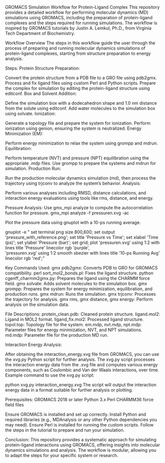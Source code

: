 GROMACS Simulation Workflow for Protein-Ligand Complex
This repository provides a detailed workflow for performing molecular dynamics (MD) simulations using GROMACS, including the preparation of protein-ligand complexes and the steps required for running simulations. The workflow is inspired by GROMACS tutorials by Justin A. Lemkul, Ph.D., from Virginia Tech Department of Biochemistry.

Workflow Overview
The steps in this workflow guide the user through the process of preparing and running molecular dynamics simulations of protein-ligand complexes, starting from structure preparation to energy analysis.

Steps:
Protein Structure Preparation:

Convert the protein structure from a PDB file to a GRO file using pdb2gmx.
Process and fix ligand files using custom Perl and Python scripts.
Prepare the complex for simulation by editing the protein-ligand structure using editconf.
Box and Solvent Addition:

Define the simulation box with a dodecahedron shape and 1.0 nm distance from the solute using editconf.
Add water molecules to the simulation box using solvate.
Ionization:

Generate a topology file and prepare the system for ionization.
Perform ionization using genion, ensuring the system is neutralized.
Energy Minimization (EM):

Perform energy minimization to relax the system using grompp and mdrun.
Equilibration:

Perform temperature (NVT) and pressure (NPT) equilibration using the appropriate .mdp files.
Use grompp to prepare the systems and mdrun for simulation.
Production Run:

Run the production molecular dynamics simulation (md), then process the trajectory using trjconv to analyze the system’s behavior.
Analysis:

Perform various analyses including RMSD, distance calculations, and interaction energy evaluations using tools like rms, distance, and energy.

Pressure Analysis:
Use gmx_mpi analyze to compute the autocorrelation function for pressure.
gmx_mpi analyze -f pressuren.xvg -ac

Plot the pressure data using gnuplot with a 10-ps running average.

gnuplot -e "
set terminal png size 800,600;
set output 'pressure_with_reference.png';
set title 'Pressure vs Time';
set xlabel 'Time (ps)';
set ylabel 'Pressure (bar)';
set grid;
plot 'pressuren.xvg' using 1:2 with lines title 'Pressure' linecolor rgb 'purple', \
     'pressuren.xvg' using 1:2 smooth sbezier with lines title '10-ps Running Avg' linecolor rgb 'red';"

Key Commands Used:
gmx pdb2gmx: Converts PDB to GRO for GROMACS compatibility.
perl sort_mol2_bonds.pl: Fixes the ligand structure.
python cgenff_charmm2gmx.py: Prepares the ligand using the CHARMM force field.
gmx solvate: Adds solvent molecules to the simulation box.
gmx grompp: Prepares the system for energy minimization, equilibration, and production runs.
gmx mdrun: Runs the simulation.
gmx trjconv: Processes the trajectory for analysis.
gmx rms, gmx distance, gmx energy: Perform analysis on the simulation data.

File Descriptions:
protein_clean.pdb: Cleaned protein structure.
ligand.mol2: Ligand in MOL2 format.
ligand_fix.mol2: Processed ligand structure.
topol.top: Topology file for the system.
em.mdp, nvt.mdp, npt.mdp: Parameter files for energy minimization, NVT, and NPT simulations.
md.mdp: Parameter file for the production MD run.

Interaction Energy Analysis:

After obtaining the interaction_energy.xvg file from GROMACS, you can use the xvg.py Python script for further analysis.
The xvg.py script processes the interaction energy data from the .xvg file and computes various energy components, such as Coulombic and Van der Waals interactions, over time.
Example command to use the xvg.py script:

python xvg.py interaction_energy.xvg
The script will output the interaction energy data in a format suitable for further analysis or plotting.

Prerequisites:
GROMACS 2018 or later
Python 3.x
Perl
CHARMM36 force field files


Ensure GROMACS is installed and set up correctly.
Install Python and required libraries (e.g., MDAnalysis or any other Python dependencies you may need).
Ensure Perl is installed for running the custom scripts.
Follow the steps in the tutorial to prepare and run your simulation.

Conclusion:
This repository provides a systematic approach for simulating protein-ligand interactions using GROMACS, offering insights into molecular dynamics simulations and analysis. The workflow is modular, allowing you to adapt the steps for your specific system or research.
